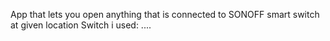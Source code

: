 App that lets you open anything that is connected to SONOFF smart switch at given location
Switch i used: ....